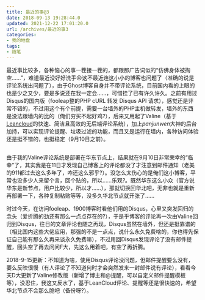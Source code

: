 ```yaml
---
title: 最近的事@3
date: 2018-09-13 19:28:44.0
updated: 2021-12-22 17:01:20.0
url: /archives/最近的事3
categories: 
- 我的地盘
tags: 
- 随笔
---
```


<!-- wp:paragraph -->
<p>最近事比较多，各种恼心的事一茬接一茬的，都跟那广告词似的“仿佛身体被掏空……”，难道最近没好好洗手☹这不最近连这小小的博客也问题了（准确的说是评论系统出问题了），由于Ghost博客自身并不带评论系统，目前国内看的上眼的也是少之又少，要是多说还在我一定会……，可惜挂了已有许久许久。之前有用过Disqus的国内版（fooleap整的PHP cURL 转发 Disqus API 请求），感觉还是非常不错的，不过用这个有个前提，需要一台墙外的PHP主机做转发，墙外的东西是没法跟墙内的比的（俺们穷买不起好鸡?），后来又用起了Valine（基于<a href="https://leancloud.cn/">Leancloud</a>的快速、简洁且高效的无后端评论系统），加上<em>panjunwen</em>大神的后台加持，可以实现评论提醒、垃圾过滤的功能，而且又是运行在墙内，各种访问体验还是挺不错的，也挺稳定（9月10日之前）。</p>
<!-- /wp:paragraph -->

<!-- wp:image -->
<figure class="wp-block-image"><img src="https://cdn.uu126.cn/201809/leancloud.png" alt=""/></figure>
<!-- /wp:image -->

<!-- wp:paragraph -->
<p>由于我的Valine评论系统是部署在华东节点上，结果就在9月10日非常荣幸的“临幸”了，其实我是在11日才发现自己博客上的评论都没了才注意到邮件通知（老美的911都过去这么多年了，咋还这么邪乎?）。没怎么太伤心的是俺们这小博客，平常也没多少人来留个言，回个贴的，所以……乐观?。既然华东这么小众（官方说华东是新节点，用户比较少，所以才……），那就切换回华北吧，无非也就是重新再部署一下，各种复制粘贴等等，没多久华北节点就开张了……</p>
<!-- /wp:paragraph -->

<!-- wp:paragraph -->
<p>时过今天，在访问fooleap、1900博客时看他们用的Disqus，心里又突发回归的念头（爱折腾的劲还有那么一点点存在的?），于是乎博客的评论再一次由Valine回归到Disqus，往日的文章评论也随之再现，Disqus虽然在墙外，但还是挺靠谱的（相比国内这些大佬应用，那强的不是一点点，说什么永久免费啥的，你也得先保证自己能有那么久再来谈永久免费嘛），不过用回Disqus发现评论了没有邮件提醒，回头空了再去问问F大，先这么用着吧，有空了再折腾。</p>
<!-- /wp:paragraph -->

<!-- wp:paragraph -->
<p>2018-9-15更新：不知道为啥，使用Disqus评论没问题，但邮件提醒要么没有，要么反映很慢（有人评论了不知道何时才会突然发来一封邮件说有评论），看看今天D大更新了Valine修改版（新增了博主和@提醒，可以自定义邮件提醒模板等），没忍住，我这又反水了，基于LeanCloud评论、提醒等还是很快速的，希望华北节点不会那么脆吧（备份呀?）。</p>
<!-- /wp:paragraph -->